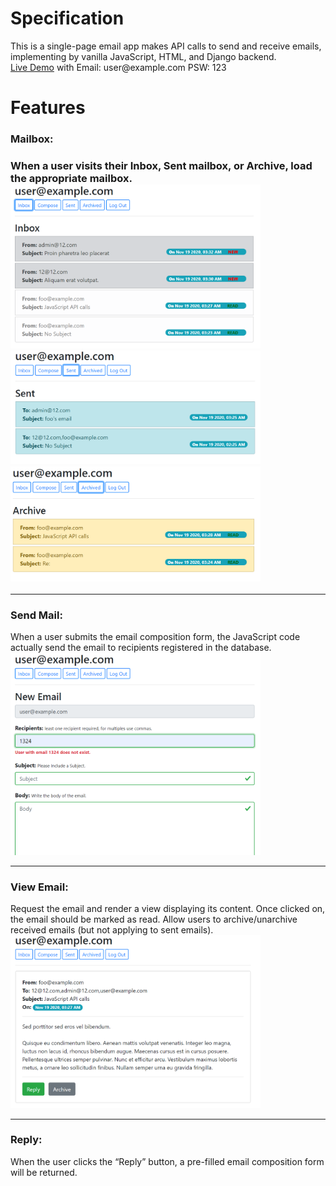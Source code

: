 # Specification
This is a <str>single-page email app</str> makes API calls to send and receive emails, implementing by vanilla JavaScript, HTML, and Django backend. <br>
<a href="https://cs50-mail.herokuapp.com/">Live Demo</a> with 
Email: <a>user<span>@</spn>example.com</a>
PSW: 123<br>

# Features

<h3>Mailbox:<h3>
When a user visits their Inbox, Sent mailbox, or Archive, load the appropriate mailbox.
<img src="staticfiles/inbox.png" width=400/>
<img src="staticfiles/sent.png" width=400/>
<img src="staticfiles/arch.png" width=400/>
<hr> 
<h3>Send Mail:</h3>
When a user submits the email composition form, the JavaScript code actually send the email to recipients registered in the database.
<img src="staticfiles/compose.png" width=400/>
<hr>
<h3>View Email:</h3>
Request the email and render a view displaying its content. Once clicked on, the email should be marked as read. Allow users to archive/unarchive received emails (but not applying to sent emails).
<img src="staticfiles/email.png" width=400/>
<hr> 
<h3>Reply:</h3>
When the user clicks the “Reply” button, a pre-filled email composition form will be returned. 